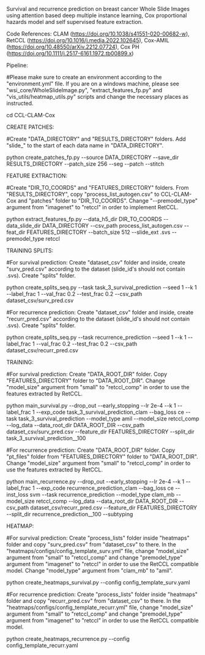 Survival and recurrence prediction on breast cancer Whole Slide Images using attention based deep multiple instance learning, Cox proportional hazards model and self supervised feature extraction. 

Code References: CLAM (https://doi.org/10.1038/s41551-020-00682-w), RetCCL (https://doi.org/10.1016/j.media.2022.102645), Cox-AMIL (https://doi.org/10.48550/arXiv.2212.07724), Cox PH (https://doi.org/10.1111/j.2517-6161.1972.tb00899.x)

Pipeline:

#Please make sure to create an environment according to the "environment.yml" file. If you are on a windows machine, please see "wsi_core/WholeSlideImage.py", "extract_features_fp.py" and "vis_utils/heatmap_utils.py" scripts and change the necessary places as instructed.

cd CCL-CLAM-Cox

CREATE PATCHES:

#Create "DATA_DIRECTORY" and "RESULTS_DIRECTORY" folders. Add "slide_" to the start of each data name in "DATA_DIRECTORY".

python create_patches_fp.py --source DATA_DIRECTORY --save_dir RESULTS_DIRECTORY --patch_size 256 --seg --patch --stitch 

FEATURE EXTRACTION:

#Create "DIR_TO_COORDS" and "FEATURES_DIRECTORY" folders. From "RESULTS_DIRECTORY", copy "process_list_autogen.csv" to CCL-CLAM-Cox and "patches" folder to "DIR_TO_COORDS". Change "--premodel_type" argument from "imagenet" to "retccl" in order to implement RetCCL.

python extract_features_fp.py --data_h5_dir DIR_TO_COORDS --data_slide_dir DATA_DIRECTORY --csv_path process_list_autogen.csv --feat_dir FEATURES_DIRECTORY --batch_size 512 --slide_ext .svs --premodel_type retccl

TRAINING SPLITS:

#For survival prediction: Create "dataset_csv" folder and inside, create "surv_pred.csv" according to the dataset (slide_id's should not contain .svs). Create "splits" folder.

python create_splits_seq.py --task task_3_survival_prediction --seed 1 --k 1 --label_frac 1 --val_frac 0.2 --test_frac 0.2 --csv_path dataset_csv/surv_pred.csv

#For recurrence prediction: Create "dataset_csv" folder and inside, create "recurr_pred.csv" according to the dataset (slide_id's should not contain .svs). Create "splits" folder.

python create_splits_seq.py --task recurrence_prediction --seed 1 --k 1 --label_frac 1 --val_frac 0.2 --test_frac 0.2 --csv_path dataset_csv/recurr_pred.csv

TRAINING:

#For survival prediction: Create "DATA_ROOT_DIR" folder. Copy "FEATURES_DIRECTORY" folder to "DATA_ROOT_DIR". Change "model_size" argument from "small" to "retccl_comp" in order to use the features extracted by RetCCL.

python main_survival.py --drop_out --early_stopping --lr 2e-4 --k 1 --label_frac 1 --exp_code task_3_survival_prediction_clam --bag_loss ce --task task_3_survival_prediction --model_type amil --model_size retccl_comp --log_data --data_root_dir DATA_ROOT_DIR --csv_path dataset_csv/surv_pred.csv --feature_dir FEATURES_DIRECTORY --split_dir task_3_survival_prediction__100

#For recurrence prediction: Create "DATA_ROOT_DIR" folder. Copy "pt_files" folder from "FEATURES_DIRECTORY" folder to "DATA_ROOT_DIR". Change "model_size" argument from "small" to "retccl_comp" in order to use the features extracted by RetCCL.

python main_recurrence.py --drop_out --early_stopping --lr 2e-4 --k 1 --label_frac 1 --exp_code recurrence_prediction_clam --bag_loss ce --inst_loss svm --task recurrence_prediction --model_type clam_mb --model_size retccl_comp --log_data --data_root_dir DATA_ROOT_DIR --csv_path dataset_csv/recurr_pred.csv --feature_dir FEATURES_DIRECTORY --split_dir recurrence_prediction__100 --subtyping

HEATMAP:

#For survival prediction: Create "process_lists" folder inside "heatmaps" folder and copy "surv_pred.csv" from "dataset_csv" to there. In the "heatmaps/configs/config_template_surv.yml" file, change "model_size" argument from "small" to "retccl_comp" and change "premodel_type" argument from "imagenet" to "retccl" in order to use the RetCCL compatible model. Change "model_type" argument from "clam_mb" to "amil".

python create_heatmaps_survival.py --config config_template_surv.yaml

#For recurrence prediction: Create "process_lists" folder inside "heatmaps" folder and copy "recurr_pred.csv" from "dataset_csv" to there. In the "heatmaps/configs/config_template_recurr.yml" file, change "model_size" argument from "small" to "retccl_comp" and change "premodel_type" argument from "imagenet" to "retccl" in order to use the RetCCL compatible model.

python create_heatmaps_recurrence.py --config config_template_recurr.yaml


